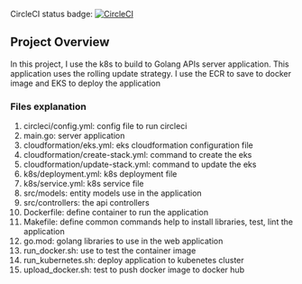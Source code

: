 CircleCI status badge: 
[![CircleCI](https://dl.circleci.com/status-badge/img/gh/laihoangdung/devops-capston-k8s-project/tree/master.svg?style=svg)](https://dl.circleci.com/status-badge/redirect/gh/laihoangdung/devops-capston-k8s-project/tree/master)

## Project Overview

In this project, I use the k8s to build to Golang APIs server application. This application uses the rolling update strategy. I use the ECR to save to docker image and EKS to deploy the application

### Files explanation
1. circleci/config.yml: config file to run circleci
3. main.go: server application
4. cloudformation/eks.yml: eks cloudformation configuration file
4. cloudformation/create-stack.yml: command to create the eks
4. cloudformation/update-stack.yml: command to update the eks
4. k8s/deployment.yml: k8s deployment file
4. k8s/service.yml: k8s service file
4. src/models: entity models use in the application
4. src/controllers: the api controllers
4. Dockerfile: define container to run the application
6. Makefile: define common commands help to install libraries, test, lint the application
7. go.mod: golang libraries to use in the web application
8. run_docker.sh: use to test the container image
9. run_kubernetes.sh: deploy application to kubenetes cluster
10. upload_docker.sh: test to push docker image to docker hub